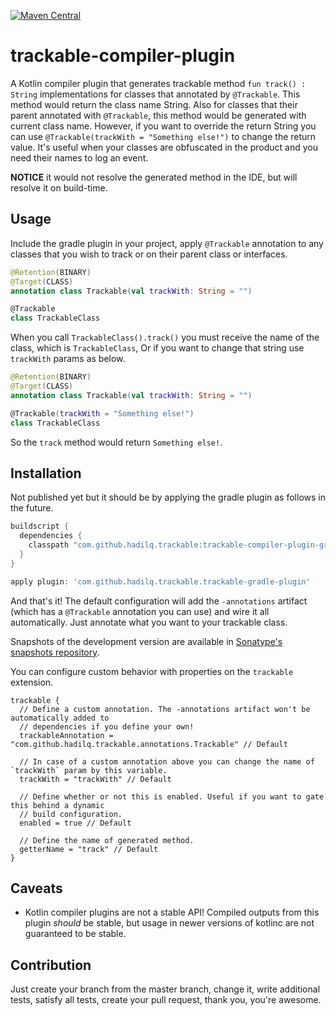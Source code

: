 [![Maven Central](https://maven-badges.herokuapp.com/maven-central/com.github.hadilq.trackable/trackable-compiler-plugin-gradle/badge.svg)](https://maven-badges.herokuapp.com/maven-central/com.github.hadilq.trackable/trackable-compiler-plugin-gradle)

trackable-compiler-plugin
========================

A Kotlin compiler plugin that generates trackable method `fun track() : String` implementations for classes that
annotated by `@Trackable`. This method would return the class name String. Also for classes that their parent
annotated with `@Trackable`, this method would be generated with current class name. However, if you want to override
the return String you can use `@Trackable(trackWith = "Something else!")` to change the return value. It's useful when
your classes are obfuscated in the product and you need their names to log an event.

**NOTICE** it would not resolve the generated method in the IDE, but will resolve it on build-time.

## Usage

Include the gradle plugin in your project, apply `@Trackable` annotation to any classes that you wish to track or
on their parent class or interfaces.

```kotlin
@Retention(BINARY)
@Target(CLASS)
annotation class Trackable(val trackWith: String = "")

@Trackable
class TrackableClass
```

When you call `TrackableClass().track()` you must receive the name of the class, which is `TrackableClass`, Or
if you want to change that string use `trackWith` params as below. 

```kotlin
@Retention(BINARY)
@Target(CLASS)
annotation class Trackable(val trackWith: String = "")

@Trackable(trackWith = "Something else!")
class TrackableClass
```

So the `track` method would return `Something else!`.

## Installation

Not published yet but it should be by applying the gradle plugin as follows in the future.

```gradle
buildscript {
  dependencies {
    classpath "com.github.hadilq.trackable:trackable-compiler-plugin-gradle:x.y.z"
  }  
}

apply plugin: 'com.github.hadilq.trackable.trackable-gradle-plugin'
```

And that's it! The default configuration will add the `-annotations` artifact (which has a
`@Trackable` annotation you can use) and wire it all automatically. Just annotate what you want to
your trackable class.

Snapshots of the development version are available in [Sonatype's snapshots repository](https://oss.sonatype.org/content/repositories/snapshots/).

You can configure custom behavior with properties on the `trackable` extension.

```
trackable {
  // Define a custom annotation. The -annotations artifact won't be automatically added to
  // dependencies if you define your own!
  trackableAnnotation = "com.github.hadilq.trackable.annotations.Trackable" // Default

  // In case of a custom annotation above you can change the name of `trackWith` param by this variable.
  trackWith = "trackWith" // Default

  // Define whether or not this is enabled. Useful if you want to gate this behind a dynamic
  // build configuration.
  enabled = true // Default

  // Define the name of generated method.
  getterName = "track" // Default
}
```

## Caveats

- Kotlin compiler plugins are not a stable API! Compiled outputs from this plugin _should_ be stable,
but usage in newer versions of kotlinc are not guaranteed to be stable.


## Contribution
Just create your branch from the master branch, change it, write additional tests, satisfy all 
tests, create your pull request, thank you, you're awesome.
